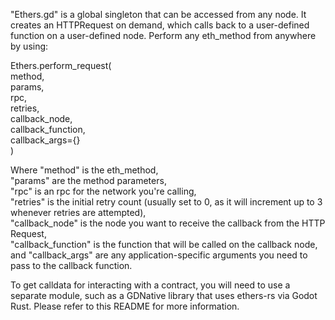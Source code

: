 "Ethers.gd" is a global singleton that can be accessed from any node.  It creates an HTTPRequest on demand, which calls back to a user-defined function on a user-defined node.  Perform any eth_method from anywhere by using:

Ethers.perform_request(  
    method,  
    params,  
    rpc,  
    retries,  
    callback_node,  
    callback_function,  
    callback_args={}  
    )  

Where "method" is the eth_method,  
"params" are the method parameters,  
"rpc" is an rpc for the network you're calling,  
"retries" is the initial retry count (usually set to 0, as it will increment up to 3 whenever retries are attempted),  
"callback_node" is the node you want to receive the callback from the HTTP Request,  
"callback_function" is the function that will be called on the callback node,  
and "callback_args" are any application-specific arguments you need to pass to the callback function.  

To get calldata for interacting with a contract, you will need to use a separate module, such as a GDNative library that uses ethers-rs via Godot Rust.  Please refer to this README for more information.
